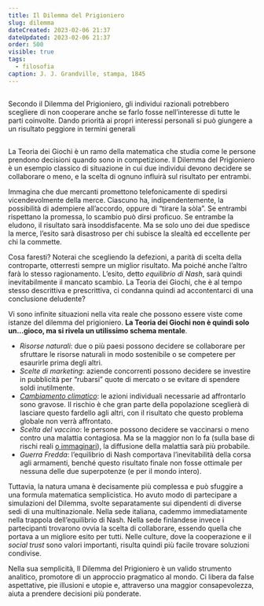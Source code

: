 ```yaml
---
title: Il Dilemma del Prigioniero
slug: dilemma
dateCreated: 2023-02-06 21:37
dateUpdated: 2023-02-06 21:37
order: 500
visible: true
tags:
  - filosofia
caption: J. J. Grandville, stampa, 1845
---
```


##

<p class="subtitle">
Secondo il Dilemma del Prigioniero, gli individui razionali potrebbero scegliere di non cooperare anche se farlo fosse nell’interesse di tutte le parti coinvolte. Dando priorità ai propri interessi personali si può giungere a un risultato peggiore in termini generali
</p>

##

<span class="newthought">La Teoria</span> dei Giochi è un ramo della matematica che studia come le persone prendono decisioni quando sono in competizione. Il Dilemma del Prigioniero è un esempio classico di situazione in cui due individui devono decidere se collaborare o meno, e la scelta di ognuno influirà sul risultato per entrambi.

Immagina che due mercanti promettono telefonicamente di spedirsi vicendevolmente della merce. Ciascuno ha, indipendentemente, la possibilità di adempiere all’accordo, oppure di “tirare la sòla”. Se entrambi rispettano la promessa, lo scambio può dirsi proficuo. Se entrambe la eludono, il risultato sarà insoddisfacente. Ma se solo uno dei due spedisce la merce, l’esito sarà disastroso per chi subisce la slealtà ed eccellente per chi la commette.

Cosa faresti? Noterai che scegliendo la defezioni, a parità di scelta della controparte, otterresti sempre un miglior risultato. Ma poiché anche l’altro farà lo stesso ragionamento. L’esito, detto _equilibrio di Nash_, sarà quindi inevitabilmente il mancato scambio. La Teoria dei Giochi, che è al tempo stesso descrittiva e prescrittiva, ci condanna quindi ad accontentarci di una conclusione deludente?

Vi sono infinite situazioni nella vita reale che possono essere viste come istanze del dilemma del prigioniero. **La Teoria dei Giochi non è quindi solo un…gioco, ma si rivela un utilissimo schema mentale**.

- _Risorse naturali_: due o più paesi possono decidere se collaborare per sfruttare le risorse naturali in modo sostenibile o se competere per esaurirle prima degli altri.
- _Scelte di marketing_: aziende concorrenti possono decidere se investire in pubblicità per “rubarsi” quote di mercato o se evitare di spendere soldi inutilmente.
- [_Cambiamento climatico_](/notes/ecologia/): le azioni individuali necessarie ad affrontarlo sono gravose. Il rischio è che gran parte della popolazione sceglierà di lasciare questo fardello agli altri, con il risultato che questo problema globale non verrà affrontato.
- _Scelta del vaccino_: le persone possono decidere se vaccinarsi o meno contro una malattia contagiosa. Ma se la maggior non lo fa (sulla base di rischi reali [o immaginari](/notes/complottismo/)), la diffusione della malattia sarà più probabile.
- _Guerra Fredda_: l’equilibrio di Nash comportava l’inevitabilità della corsa agli armamenti, benché questo risultato finale non fosse ottimale per nessuna delle due superpotenze (e per il mondo intero).

Tuttavia, la natura umana è decisamente più complessa e può sfuggire a una formula matematica semplicistica. Ho avuto modo di partecipare a simulazioni del Dilemma, svolte separatamente sui dipendenti di diverse sedi di una multinazionale. Nella sede italiana, cademmo immediatamente nella trappola dell’equilibrio di Nash. Nella sede finlandese invece i partecipanti trovarono ovvia la scelta di collaborare, essendo quella che portava a un migliore esito per tutti. Nelle culture, dove la cooperazione e il _social trust_ sono valori importanti, risulta quindi più facile trovare soluzioni condivise.

Nella sua semplicità, Il Dilemma del Prigioniero è un valido strumento analitico, promotore di un approccio pragmatico al mondo. Ci libera da false aspettative, pie illusioni e utopie e, attraverso una maggior consapevolezza, aiuta a prendere decisioni più ponderate.
